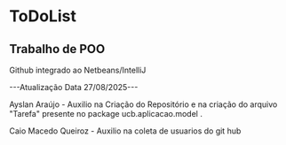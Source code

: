 # ToDoList
## Trabalho de POO

Github integrado ao Netbeans/IntelliJ


---Atualização Data 27/08/2025---

Ayslan Araújo - Auxilio na Criação do Repositório e na criação do arquivo "Tarefa" presente no package ucb.aplicacao.model .

Caio Macedo Queiroz - Auxilio na coleta de usuarios do git hub
